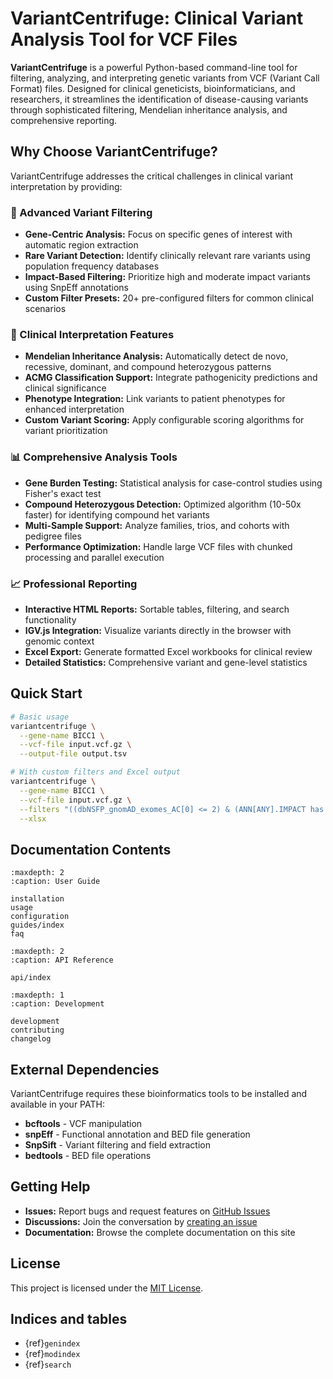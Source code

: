 # VariantCentrifuge: Clinical Variant Analysis Tool for VCF Files

**VariantCentrifuge** is a powerful Python-based command-line tool for filtering, analyzing, and interpreting genetic variants from VCF (Variant Call Format) files. Designed for clinical geneticists, bioinformaticians, and researchers, it streamlines the identification of disease-causing variants through sophisticated filtering, Mendelian inheritance analysis, and comprehensive reporting.

## Why Choose VariantCentrifuge?

VariantCentrifuge addresses the critical challenges in clinical variant interpretation by providing:

### 🧬 Advanced Variant Filtering
- **Gene-Centric Analysis:** Focus on specific genes of interest with automatic region extraction
- **Rare Variant Detection:** Identify clinically relevant rare variants using population frequency databases
- **Impact-Based Filtering:** Prioritize high and moderate impact variants using SnpEff annotations
- **Custom Filter Presets:** 20+ pre-configured filters for common clinical scenarios

### 🔬 Clinical Interpretation Features
- **Mendelian Inheritance Analysis:** Automatically detect de novo, recessive, dominant, and compound heterozygous patterns
- **ACMG Classification Support:** Integrate pathogenicity predictions and clinical significance
- **Phenotype Integration:** Link variants to patient phenotypes for enhanced interpretation
- **Custom Variant Scoring:** Apply configurable scoring algorithms for variant prioritization

### 📊 Comprehensive Analysis Tools
- **Gene Burden Testing:** Statistical analysis for case-control studies using Fisher's exact test
- **Compound Heterozygous Detection:** Optimized algorithm (10-50x faster) for identifying compound het variants
- **Multi-Sample Support:** Analyze families, trios, and cohorts with pedigree files
- **Performance Optimization:** Handle large VCF files with chunked processing and parallel execution

### 📈 Professional Reporting
- **Interactive HTML Reports:** Sortable tables, filtering, and search functionality
- **IGV.js Integration:** Visualize variants directly in the browser with genomic context
- **Excel Export:** Generate formatted Excel workbooks for clinical review
- **Detailed Statistics:** Comprehensive variant and gene-level statistics

## Quick Start

```bash
# Basic usage
variantcentrifuge \
  --gene-name BICC1 \
  --vcf-file input.vcf.gz \
  --output-file output.tsv

# With custom filters and Excel output
variantcentrifuge \
  --gene-name BICC1 \
  --vcf-file input.vcf.gz \
  --filters "((dbNSFP_gnomAD_exomes_AC[0] <= 2) & (ANN[ANY].IMPACT has 'HIGH'))" \
  --xlsx
```

## Documentation Contents

```{toctree}
:maxdepth: 2
:caption: User Guide

installation
usage
configuration
guides/index
faq
```

```{toctree}
:maxdepth: 2
:caption: API Reference

api/index
```

```{toctree}
:maxdepth: 1
:caption: Development

development
contributing
changelog
```

## External Dependencies

VariantCentrifuge requires these bioinformatics tools to be installed and available in your PATH:

- **bcftools** - VCF manipulation
- **snpEff** - Functional annotation and BED file generation  
- **SnpSift** - Variant filtering and field extraction
- **bedtools** - BED file operations

## Getting Help

- **Issues:** Report bugs and request features on [GitHub Issues](https://github.com/scholl-lab/variantcentrifuge/issues)
- **Discussions:** Join the conversation by [creating an issue](https://github.com/scholl-lab/variantcentrifuge/issues)
- **Documentation:** Browse the complete documentation on this site

## License

This project is licensed under the [MIT License](https://github.com/scholl-lab/variantcentrifuge/blob/main/LICENSE).

## Indices and tables

* {ref}`genindex`
* {ref}`modindex`
* {ref}`search`